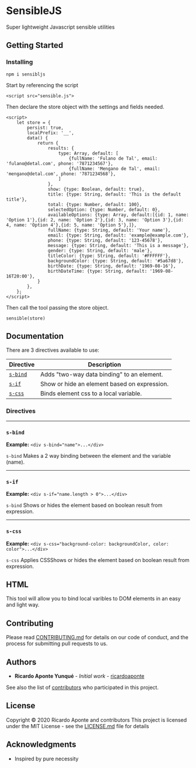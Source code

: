 # SensibleJS

Super lightweight Javascript sensible utilities

## Getting Started



### Installing

```
npm i sensibljs
```
Start by referencing the script

```
<script src="sensible.js">
```
Then declare the store object with the settings and fields needed.
```
<script>
    let store = {
        persist: true,
        localPrefix: '__',
        data() {
            return {
                results: {
                    type: Array, default: [
                        {fullName: 'Fulano de Tal', email: 'fulano@detal.com', phone: '7871234567'},
                        {fullName: 'Mengano de Tal', email: 'mengano@detal.com', phone: '7871234568'},
                    ]
                },
                show: {type: Boolean, default: true},
                title: {type: String, default: 'This is the default title'},
                total: {type: Number, default: 100},
                selectedOption: {type: Number, default: 0},
                availableOptions: {type: Array, default:[{id: 1, name: 'Option 1'},{id: 2, name: 'Option 2'},{id: 3, name: 'Option 3'},{id: 4, name: 'Option 4'},{id: 5, name: 'Option 5'},]},
                fullName: {type: String, default: 'Your name'},
                email: {type: String, default: 'example@example.com'},
                phone: {type: String, default: '123-45678'},
                message: {type: String, default: 'This is a message'},
                gender: {type: String, default: 'male'},
                titleColor: {type: String, default: '#FFFFFF'},
                backgroundColor: {type: String, default: '#5a67d8'},
                birthDate: {type: String, default: '1969-08-16'},
                birthDateTime: {type: String, default: '1969-08-16T20:00'},
            }
        },
    };
</script>
```
Then call the tool passing the store object.
```
sensible(store)
```

## Documentation

There are 3 directives available to use:

| Directive | Description |
| --- | --- |
| [`s-bind`](#s-bind) | Adds "two-way data binding" to an element. |
| [`s-if`](#s-if) | Show or hide an element based on expression. |
| [`s-css`](#s-css) | Binds element css to a local variable. |

### Directives

---

### `s-bind`

**Example:** `<div s-bind="name">...</div>`

`s-bind` Makes a 2 way binding between the element and the variable (name).

---

### `s-if`

**Example:** `<div s-if="name.length > 0">...</div>`

`s-bind` Shows or hides the element based on boolean result from expression.

---

### `s-css`

**Example:** `<div s-css="background-color: backgroundColor, color: color">...</div>`

`s-css` Applies CSSShows or hides the element based on boolean result from expression.

## HTML

This tool will allow you to bind local varibles to DOM elements in an easy and light way.

## Contributing

Please read [CONTRIBUTING.md](https://gist.github.com/PurpleBooth/b24679402957c63ec426) for details on our code of conduct, and the process for submitting pull requests to us.

## Authors

* **Ricardo Aponte Yunqué** - *Initial work* - [ricardoaponte](https://github.com/ricardoaponte)

See also the list of [contributors](https://github.com/ricardoaponte/contributors) who participated in this project.

## License

Copyright © 2020 Ricardo Aponte and contributors
This project is licensed under the MIT License - see the [LICENSE.md](LICENSE.md) file for details

## Acknowledgments

* Inspired by pure necessity
